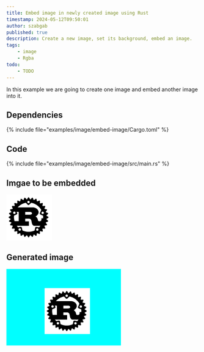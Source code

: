 ```yaml
---
title: Embed image in newly created image using Rust
timestamp: 2024-05-12T09:50:01
author: szabgab
published: true
description: Create a new image, set its background, embed an image.
tags:
    - image
    - Rgba
todo:
    - TODO
---
```


In this example we are going to create one image and embed another image into it.


## Dependencies

{% include file="examples/image/embed-image/Cargo.toml" %}

## Code

{% include file="examples/image/embed-image/src/main.rs" %}

## Imgae to be embedded

![](examples/image/embed-image/rust.png)


## Generated image

![](examples/image/embed-image/created.png)


